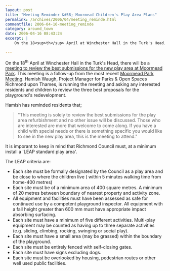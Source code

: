 ```yaml
---
layout: post
title: "Meeting Reminder &#58; Moormead Children's Play Area Plans"
permalink: /archives/2006/04/meeting_reminde.html
commentfile: 2006-04-16-meeting_reminde
category: around_town
date: 2006-04-16 08:43:24
excerpt: |
    On the 18<sup>th</sup> April at Winchester Hall in the Turk's Head, there will be a <a href="/event/Meeting/200603301410.">meeting to review the best submissions for the new play area at Moormead Park</a>  This meeting is a follow-up from the most recent <a href="/archives/2006/03/notes_from_moor.html.">Moormead Park Meeting</a>  Hamish Waugh, Project Manager for Parks & Open Spaces Richmond upon Thames, is running the meeting and asking any interested residents and children to review the three best proposals for the playground's redevelopment.

---
```


On the 18<sup>th</sup> April at Winchester Hall in the Turk's Head, there will be a [meeting to review the best submissions for the new play area at Moormead Park](/event/Meeting/200603301410). This meeting is a follow-up from the most recent [Moormead Park Meeting](/archives/2006/03/notes_from_moor.html). Hamish Waugh, Project Manager for Parks & Open Spaces Richmond upon Thames, is running the meeting and asking any interested residents and children to review the three best proposals for the playground's redevelopment.

Hamish has reminded residents that;

> "This meeting is solely to review the best submissions for the play area refurbishment and no other issue will be discussed. Those who are interested are more that welcome to come along. If you have a child with special needs or there is something specific you would like to see in the new play area, this is the meeting to attend."

It is imporant to keep in mind that Richmond Council must, at a minimum install a 'LEAP standard play area'.

The LEAP criteria are:

-   Each site must be formally designated by the Council as a play area and be close to where the children live ( within 5 minutes walking time from home-400 metres)
-   Each site must be of a minimum area of 400 square metres. A minimum of 20 metres between boundary of nearest property and activity zone.
-   All equipment and facilities must have been assessed as safe for continued use by a competent playground inspector. All equipment with a fall height greater than 600 mm must have appropriate impact absorbing surfacing.
-   Each site must have a minimum of five different activities. Multi-play equipment may be counted as having up to three separate activities (e.g. sliding, climbing, rocking, swinging or social play).
-   Each site must have a small area (may be grassed) within the boundary of the playground.
-   Each site must be entirely fenced with self-closing gates.
-   Each site must have signs excluding dogs.
-   Each site must be overlooked by housing, pedestrian routes or other well used public facilities.
